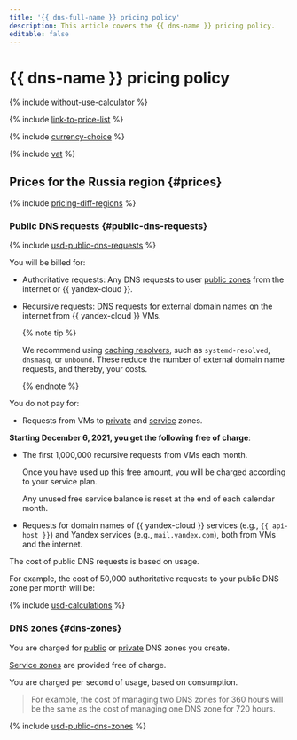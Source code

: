 ```yaml
---
title: '{{ dns-full-name }} pricing policy'
description: This article covers the {{ dns-name }} pricing policy.
editable: false
---
```


# {{ dns-name }} pricing policy

{% include [without-use-calculator](../_includes/pricing/without-use-calculator.md) %}

{% include [link-to-price-list](../_includes/pricing/link-to-price-list.md) %}

{% include [currency-choice](../_includes/pricing/currency-choice.md) %}

{% include [vat](../_includes/vat.md) %}


## Prices for the Russia region {#prices}



{% include [pricing-diff-regions](../_includes/pricing-diff-regions.md) %}

### Public DNS requests {#public-dns-requests}




{% include [usd-public-dns-requests](../_pricing/dns/usd-public-dns-requests.md) %}


You will be billed for:
* Authoritative requests: Any DNS requests to user [public zones](concepts/dns-zone.md#public-zones) from the internet or {{ yandex-cloud }}.
* Recursive requests: DNS requests for external domain names on the internet from {{ yandex-cloud }} VMs.

  {% note tip %}

  We recommend using [caching resolvers](tutorials/local-dns-cache.md), such as `systemd-resolved`, `dnsmasq`, or `unbound`. These reduce the number of external domain name requests, and thereby, your costs.

  {% endnote %}

You do not pay for:
* Requests from VMs to [private](concepts/dns-zone.md#private-zones) and [service](concepts/dns-zone.md#service-zones) zones.

**Starting December 6, 2021, you get the following free of charge**:
* The first 1,000,000 recursive requests from VMs each month.

  Once you have used up this free amount, you will be charged according to your service plan.

  Any unused free service balance is reset at the end of each calendar month.
* Requests for domain names of {{ yandex-cloud }} services (e.g., `{{ api-host }}`) and Yandex services (e.g., `mail.yandex.com`), both from VMs and the internet.

The cost of public DNS requests is based on usage.

For example, the cost of 50,000 authoritative requests to your public DNS zone per month will be:




{% include [usd-calculations](../_pricing_examples/dns/usd-calculations.md) %}


### DNS zones {#dns-zones}

You are charged for [public](concepts/dns-zone.md#public-zones) or [private](concepts/dns-zone.md#private-zones) DNS zones you create.

[Service zones](concepts/dns-zone.md#service-zones) are provided free of charge.

You are charged per second of usage, based on consumption.

> For example, the cost of managing two DNS zones for 360 hours will be the same as the cost of managing one DNS zone for 720 hours.



{% include [usd-public-dns-zones](../_pricing/dns/usd-dns-zones.md) %}

